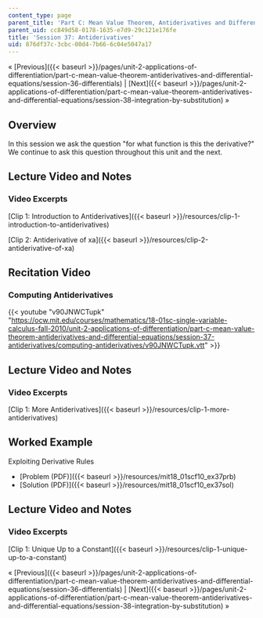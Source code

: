 ```yaml
---
content_type: page
parent_title: 'Part C: Mean Value Theorem, Antiderivatives and Differential Equations'
parent_uid: cc849d58-0178-1635-e7d9-29c121e176fe
title: 'Session 37: Antiderivatives'
uid: 876df37c-3cbc-00d4-7b66-6c04e5047a17
---
```


« [Previous]({{< baseurl >}}/pages/unit-2-applications-of-differentiation/part-c-mean-value-theorem-antiderivatives-and-differential-equations/session-36-differentials) | [Next]({{< baseurl >}}/pages/unit-2-applications-of-differentiation/part-c-mean-value-theorem-antiderivatives-and-differential-equations/session-38-integration-by-substitution) »

Overview
--------

In this session we ask the question "for what function is this the derivative?" We continue to ask this question throughout this unit and the next.

Lecture Video and Notes
-----------------------

### Video Excerpts

[Clip 1: Introduction to Antiderivatives]({{< baseurl >}}/resources/clip-1-introduction-to-antiderivatives)

[Clip 2: Antiderivative of xa]({{< baseurl >}}/resources/clip-2-antiderivative-of-xa)

Recitation Video
----------------

### Computing Antiderivatives

{{< youtube "v90JNWCTupk" "https://ocw.mit.edu/courses/mathematics/18-01sc-single-variable-calculus-fall-2010/unit-2-applications-of-differentiation/part-c-mean-value-theorem-antiderivatives-and-differential-equations/session-37-antiderivatives/computing-antiderivatives/v90JNWCTupk.vtt" >}}

Lecture Video and Notes
-----------------------

### Video Excerpts

[Clip 1: More Antiderivatives]({{< baseurl >}}/resources/clip-1-more-antiderivatives)

Worked Example
--------------

Exploiting Derivative Rules

*   [Problem (PDF)]({{< baseurl >}}/resources/mit18_01scf10_ex37prb)
*   [Solution (PDF)]({{< baseurl >}}/resources/mit18_01scf10_ex37sol)

Lecture Video and Notes
-----------------------

### Video Excerpts

[Clip 1: Unique Up to a Constant]({{< baseurl >}}/resources/clip-1-unique-up-to-a-constant)

« [Previous]({{< baseurl >}}/pages/unit-2-applications-of-differentiation/part-c-mean-value-theorem-antiderivatives-and-differential-equations/session-36-differentials) | [Next]({{< baseurl >}}/pages/unit-2-applications-of-differentiation/part-c-mean-value-theorem-antiderivatives-and-differential-equations/session-38-integration-by-substitution) »
